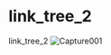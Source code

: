 # link_tree_2
link_tree_2
![Capture001](https://user-images.githubusercontent.com/8805744/218322279-feaeee36-f7f2-434b-85af-42562d32edf3.PNG)
